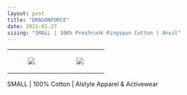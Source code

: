 ```yaml
---
layout: post
title: "DRAGONFORCE"
date: 2021-01-27
sizing: "SMALL | 100% Preshrunk Ringspun Cotton | Anvil"
---
```




<table style="width:100%;"><tr><td style="vertical-align:top;">
      <figure class="tmblr-full" data-orig-height="2048" data-orig-width="1365" data-orig-src="https://concertshirts.netlify.app/shirts/0223/0223-01.jpg"><img src="https://64.media.tumblr.com/f48bf1341ad503c1cf1d82d5edd0925b/8842bbb47d7bd9b5-a7/s540x810/5fb08b6f165758eb7287f94594c27b4811172509.jpg" data-orig-height="2048" data-orig-width="1365" data-orig-src="https://concertshirts.netlify.app/shirts/0223/0223-01.jpg"/></figure></td>
    <td style="vertical-align:top;">
      <figure class="tmblr-full" data-orig-height="2048" data-orig-width="1365" data-orig-src="https://concertshirts.netlify.app/shirts/0223/0223-02.jpg"><img src="https://64.media.tumblr.com/6d4a6992115ad2218d924b4dfd867090/8842bbb47d7bd9b5-9d/s540x810/1dcbc3516aa6d86ecae83399b232a5acabcac2da.jpg" data-orig-height="2048" data-orig-width="1365" data-orig-src="https://concertshirts.netlify.app/shirts/0223/0223-02.jpg"/></figure></td>
  </tr></table><p>
  SMALL | 100% Cotton | Alstyle Apparel &amp; Activewear
</p>
